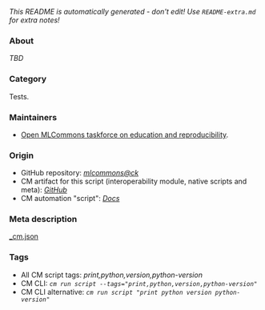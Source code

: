 *This README is automatically generated - don't edit! Use `README-extra.md` for extra notes!*

### About

*TBD*

### Category

Tests.

### Maintainers

* [Open MLCommons taskforce on education and reproducibility](https://github.com/mlcommons/ck/blob/master/docs/mlperf-education-workgroup.md).

### Origin

* GitHub repository: *[mlcommons@ck](https://github.com/mlcommons/ck/tree/master/cm-mlops)*
* CM artifact for this script (interoperability module, native scripts and meta): *[GitHub](https://github.com/mlcommons/ck/tree/master/cm-mlops/script/print-python-version)*
* CM automation "script": *[Docs](https://github.com/octoml/ck/blob/master/docs/list_of_automations.md#script)*


### Meta description
[_cm.json](_cm.json)


### Tags
* All CM script tags: *print,python,version,python-version*
* CM CLI: *`cm run script --tags="print,python,version,python-version"`*
* CM CLI alternative: *`cm run script "print python version python-version"`*
